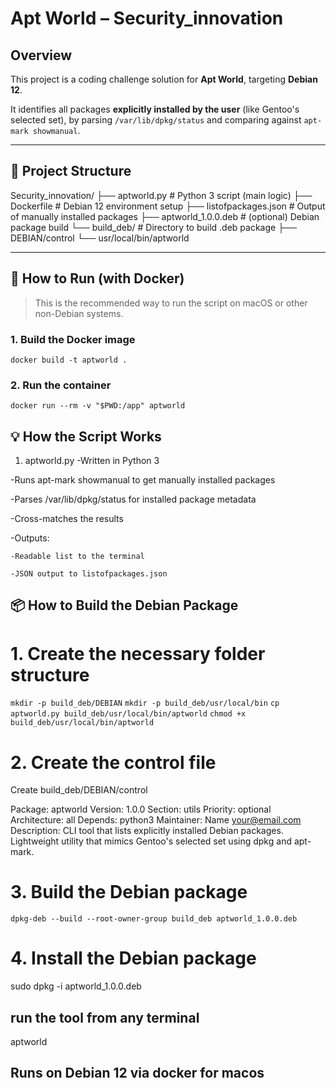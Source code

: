 # Apt World – Security_innovation

## Overview

This project is a coding challenge solution for **Apt World**, targeting **Debian 12**.

It identifies all packages **explicitly installed by the user** (like Gentoo's selected set), by parsing `/var/lib/dpkg/status` and comparing against `apt-mark showmanual`.

---

## 🔧 Project Structure
Security_innovation/ ├── aptworld.py # Python 3 script (main logic) ├── Dockerfile # Debian 12 environment setup ├── listofpackages.json # Output of manually installed packages ├── aptworld_1.0.0.deb # (optional) Debian package build └── build_deb/ # Directory to build .deb package ├── DEBIAN/control └── usr/local/bin/aptworld


---

## 🚀 How to Run (with Docker)


> This is the recommended way to run the script on macOS or other non-Debian systems.

### 1. Build the Docker image


```docker build -t aptworld .```


### 2. Run the container

``docker run --rm -v "$PWD:/app" aptworld``




## 💡 How the Script Works
1. aptworld.py
-Written in Python 3

-Runs apt-mark showmanual to get manually installed packages

-Parses /var/lib/dpkg/status for installed package metadata

-Cross-matches the results

-Outputs:

    -Readable list to the terminal

    -JSON output to listofpackages.json


## 📦 How to Build the Debian Package
# 1. Create the necessary folder structure

```mkdir -p build_deb/DEBIAN```
```mkdir -p build_deb/usr/local/bin```
```cp aptworld.py build_deb/usr/local/bin/aptworld```
```chmod +x build_deb/usr/local/bin/aptworld```

# 2. Create the control file

Create build_deb/DEBIAN/control 

Package: aptworld
Version: 1.0.0
Section: utils
Priority: optional
Architecture: all
Depends: python3
Maintainer: Name <your@email.com>
Description: CLI tool that lists explicitly installed Debian packages.
 Lightweight utility that mimics Gentoo's selected set using dpkg and apt-mark.

# 3. Build the Debian package
```dpkg-deb --build --root-owner-group build_deb aptworld_1.0.0.deb```

# 4. Install the Debian package
sudo dpkg -i aptworld_1.0.0.deb

## run the tool from any terminal
aptworld


##  Runs on  Debian 12 via docker for macos

